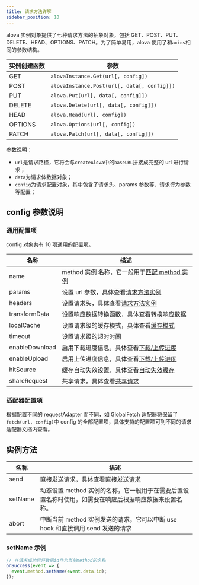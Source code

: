 ```yaml
---
title: 请求方法详解
sidebar_position: 10
---
```


alova 实例对象提供了七种请求方法的抽象对象，包括 GET、POST、PUT、DELETE、HEAD、OPTIONS、PATCH。为了简单易用，alova 使用了和`axios`相同的参数结构。

| 实例创建函数 | 参数                                        |
| ------------ | ------------------------------------------- |
| GET          | `alovaInstance.Get(url[, config])`          |
| POST         | `alovaInstance.Post(url[, data[, config]])` |
| PUT          | `alova.Put(url[, data[, config]])`          |
| DELETE       | `alova.Delete(url[, data[, config]])`       |
| HEAD         | `alova.Head(url[, config])`                 |
| OPTIONS      | `alova.Options(url[, config])`              |
| PATCH        | `alova.Patch(url[, data[, config]])`        |

参数说明：

- `url`是请求路径，它将会与`createAlova`中的`baseURL`拼接成完整的 url 进行请求；
- `data`为请求体数据对象；
- `config`为请求配置对象，其中包含了请求头、params 参数等、请求行为参数等配置；

## config 参数说明

### 通用配置项

config 对象共有 10 项通用的配置项。

| 名称           | 描述                                                                                        |
| -------------- | ------------------------------------------------------------------------------------------- |
| name           | method 实例 名称，它一般用于[匹配 method 实例](/tutorial/next-step/method-instance-matcher) |
| params         | 设置 url 参数，具体查看[请求方法实例](/tutorial/learning/method-instance)                   |
| headers        | 设置请求头，具体查看[请求方法实例](/tutorial/learning/method-instance)                      |
| transformData  | 设置响应数据转换函数，具体查看[转换响应数据](/tutorial/learning/transform-response-data)    |
| localCache     | 设置请求级的缓存模式，具体查看[缓存模式](/tutorial/learning/response-cache)                 |
| timeout        | 设置请求级的超时时间                                                                        |
| enableDownload | 启用下载进度信息，具体查看[下载/上传进度](/tutorial/next-step/download-upload-progress)     |
| enableUpload   | 启用上传进度信息，具体查看[下载/上传进度](/tutorial/next-step/download-upload-progress)     |
| hitSource      | 缓存自动失效设置，具体查看[自动失效缓存](/tutorial/next-step/auto-invalidate-cache)         |
| shareRequest   | 共享请求，具体查看[共享请求](/tutorial/next-step/share-request)                             |

### 适配器配置项

根据配置不同的 requestAdapter 而不同，如 GlobalFetch 适配器将保留了`fetch(url, config)`中 config 的全部配置项，具体支持的配置项可到不同的请求适配器文档内查看。

## 实例方法

| 名称    | 描述                                                                                                   |
| ------- | ------------------------------------------------------------------------------------------------------ |
| send    | 直接发送请求，具体查看[直接发送请求](/tutorial/next-step/send-request-directly)                        |
| setName | 动态设置 method 实例的名称，它一般用于在需要后置设置名称时使用，如需要在响应后根据响应数据来设置名称。 |
| abort   | 中断当前 method 实例发送的请求，它可以中断 use hook 和直接调用 send 发送的请求                         |

### setName 示例

```javascript
// 在请求成功后将数据id作为当前method的名称
onSuccess(event => {
  event.method.setName(event.data.id);
});
```
